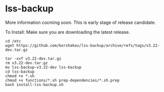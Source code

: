 # lss-backup

More information cocming soon. This is early stage of release candidate.

To Install:
Make sure you are downloading the latest release.
```
cd /etc
wget https://github.com/korshakov/lss-backup/archive/refs/tags/v3.22-dev.tar.gz
```
```
tar -xvf v3.22-dev.tar.gz
rm v3.22-dev.tar.gz
mv lss-backup-v3.22-dev lss-backup
cd lss-backup
chmod +x *.sh
chmod +x functions/*.sh prep-dependencies/*.sh.prep
bash install-lss-backup.sh
```
